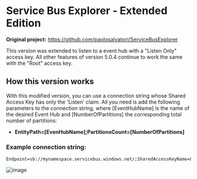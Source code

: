 # Service Bus Explorer - Extended Edition
**Original project:** https://github.com/paolosalvatori/ServiceBusExplorer

This version was extended to listen to a event hub with a "Listen Only" access key. All other features of version 5.0.4 continue to work the same with the "Root" access key.

## How this version works
With this modified version, you can use a connection string whose Shared Access Key has only the 'Listen' claim.
All you need is add the following parameters to the connection string, where [EventHubName] is the name of the desired Event Hub and [NumberOfPartitions] the corresponding total number of partitions: 
- **EntityPath=[EvenHubName];PartitionsCount=[NumberOfPartitions]**

### Example connection string:
  
```
Endpoint=sb://mynamespace.servicebus.windows.net/;SharedAccessKeyName=ListenOnlyKey;SharedAccessKey=AbCdEfGhIjKlMnOpQrStUvWxYz0123456789////====;EntityPath=myeventhub;PartitionsCount=4
```

![image](https://user-images.githubusercontent.com/12596820/146998382-993a5db3-8c6a-47d8-af94-df50f523008a.png)


